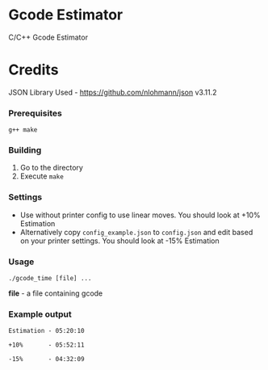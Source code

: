 # Gcode Estimator
C/C++ Gcode Estimator

# Credits
JSON Library Used - https://github.com/nlohmann/json
v3.11.2

### Prerequisites
`g++ make`

### Building
1. Go to the directory
2. Execute `make`

### Settings
* Use without printer config to use linear moves. You should look at +10% Estimation
* Alternatively copy `config_example.json` to `config.json` and edit based on your printer settings. You should look at -15% Estimation

### Usage
`./gcode_time [file] ...`

**file** - a file containing gcode

### Example output
`Estimation - 05:20:10`

`+10%       - 05:52:11`

`-15%       - 04:32:09`
